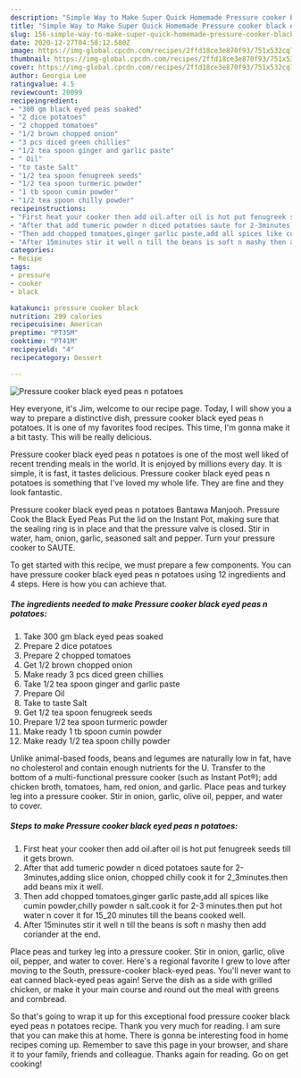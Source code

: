 ```yaml
---
description: "Simple Way to Make Super Quick Homemade Pressure cooker black eyed peas n potatoes"
title: "Simple Way to Make Super Quick Homemade Pressure cooker black eyed peas n potatoes"
slug: 156-simple-way-to-make-super-quick-homemade-pressure-cooker-black-eyed-peas-n-potatoes
date: 2020-12-27T04:58:12.580Z
image: https://img-global.cpcdn.com/recipes/2ffd18ce3e870f93/751x532cq70/pressure-cooker-black-eyed-peas-n-potatoes-recipe-main-photo.jpg
thumbnail: https://img-global.cpcdn.com/recipes/2ffd18ce3e870f93/751x532cq70/pressure-cooker-black-eyed-peas-n-potatoes-recipe-main-photo.jpg
cover: https://img-global.cpcdn.com/recipes/2ffd18ce3e870f93/751x532cq70/pressure-cooker-black-eyed-peas-n-potatoes-recipe-main-photo.jpg
author: Georgia Lee
ratingvalue: 4.5
reviewcount: 20099
recipeingredient:
- "300 gm black eyed peas soaked"
- "2 dice potatoes"
- "2 chopped tomatoes"
- "1/2 brown chopped onion"
- "3 pcs diced green chillies"
- "1/2 tea spoon ginger and garlic paste"
- " Oil"
- "to taste Salt"
- "1/2 tea spoon fenugreek seeds"
- "1/2 tea spoon turmeric powder"
- "1 tb spoon cumin powder"
- "1/2 tea spoon chilly powder"
recipeinstructions:
- "First heat your cooker then add oil.after oil is hot put fenugreek seeds till it gets brown."
- "After that add tumeric powder n diced potatoes saute for 2-3minutes,adding slice onion, chopped chilly cook it for 2_3minutes.then add beans mix it well."
- "Then add chopped tomatoes,ginger garlic paste,add all spices like cumin powder,chilly powder n salt.cook it for 2-3 minutes.then put hot water n cover it for 15_20 minutes till the beans cooked well."
- "After 15minutes stir it well n till the beans is soft n mashy then add coriander at the end."
categories:
- Recipe
tags:
- pressure
- cooker
- black

katakunci: pressure cooker black 
nutrition: 299 calories
recipecuisine: American
preptime: "PT35M"
cooktime: "PT41M"
recipeyield: "4"
recipecategory: Dessert

---
```



![Pressure cooker black eyed peas n potatoes](https://img-global.cpcdn.com/recipes/2ffd18ce3e870f93/751x532cq70/pressure-cooker-black-eyed-peas-n-potatoes-recipe-main-photo.jpg)

Hey everyone, it's Jim, welcome to our recipe page. Today, I will show you a way to prepare a distinctive dish, pressure cooker black eyed peas n potatoes. It is one of my favorites food recipes. This time, I'm gonna make it a bit tasty. This will be really delicious.

Pressure cooker black eyed peas n potatoes is one of the most well liked of recent trending meals in the world. It is enjoyed by millions every day. It is simple, it is fast, it tastes delicious. Pressure cooker black eyed peas n potatoes is something that I've loved my whole life. They are fine and they look fantastic.

Pressure cooker black eyed peas n potatoes Bantawa Manjooh. Pressure Cook the Black Eyed Peas Put the lid on the Instant Pot, making sure that the sealing ring is in place and that the pressure valve is closed. Stir in water, ham, onion, garlic, seasoned salt and pepper. Turn your pressure cooker to SAUTE.


To get started with this recipe, we must prepare a few components. You can have pressure cooker black eyed peas n potatoes using 12 ingredients and 4 steps. Here is how you can achieve that.

<!--inarticleads1-->

##### The ingredients needed to make Pressure cooker black eyed peas n potatoes:

1. Take 300 gm black eyed peas soaked
1. Prepare 2 dice potatoes
1. Prepare 2 chopped tomatoes
1. Get 1/2 brown chopped onion
1. Make ready 3 pcs diced green chillies
1. Take 1/2 tea spoon ginger and garlic paste
1. Prepare  Oil
1. Take to taste Salt
1. Get 1/2 tea spoon fenugreek seeds
1. Prepare 1/2 tea spoon turmeric powder
1. Make ready 1 tb spoon cumin powder
1. Make ready 1/2 tea spoon chilly powder


Unlike animal-based foods, beans and legumes are naturally low in fat, have no cholesterol and contain enough nutrients for the U. Transfer to the bottom of a multi-functional pressure cooker (such as Instant Pot®); add chicken broth, tomatoes, ham, red onion, and garlic. Place peas and turkey leg into a pressure cooker. Stir in onion, garlic, olive oil, pepper, and water to cover. 

<!--inarticleads2-->

##### Steps to make Pressure cooker black eyed peas n potatoes:

1. First heat your cooker then add oil.after oil is hot put fenugreek seeds till it gets brown.
1. After that add tumeric powder n diced potatoes saute for 2-3minutes,adding slice onion, chopped chilly cook it for 2_3minutes.then add beans mix it well.
1. Then add chopped tomatoes,ginger garlic paste,add all spices like cumin powder,chilly powder n salt.cook it for 2-3 minutes.then put hot water n cover it for 15_20 minutes till the beans cooked well.
1. After 15minutes stir it well n till the beans is soft n mashy then add coriander at the end.


Place peas and turkey leg into a pressure cooker. Stir in onion, garlic, olive oil, pepper, and water to cover. Here&#39;s a regional favorite I grew to love after moving to the South, pressure-cooker black-eyed peas. You&#39;ll never want to eat canned black-eyed peas again! Serve the dish as a side with grilled chicken, or make it your main course and round out the meal with greens and cornbread. 

So that's going to wrap it up for this exceptional food pressure cooker black eyed peas n potatoes recipe. Thank you very much for reading. I am sure that you can make this at home. There is gonna be interesting food in home recipes coming up. Remember to save this page in your browser, and share it to your family, friends and colleague. Thanks again for reading. Go on get cooking!
